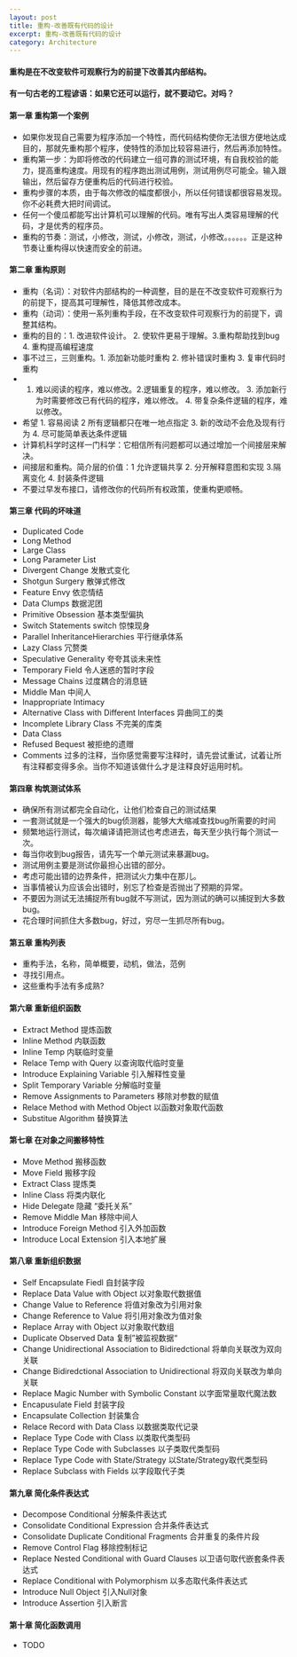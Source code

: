 ```yaml
---
layout: post
title: 重构-改善既有代码的设计
excerpt: 重构-改善既有代码的设计
category: Architecture
---
```


#### 重构是在不改变软件可观察行为的前提下改善其内部结构。

#### 有一句古老的工程谚语：如果它还可以运行，就不要动它。对吗？

#### 第一章 重构第一个案例

- 如果你发现自己需要为程序添加一个特性，而代码结构使你无法很方便地达成目的，那就先重构那个程序，使特性的添加比较容易进行，然后再添加特性。
- 重构第一步：为即将修改的代码建立一组可靠的测试环境，有自我校验的能力，提高重构速度。用现有的程序跑出测试用例，测试用例尽可能全。输入跟输出，然后留存方便重构后的代码进行校验。
- 重构步骤的本质，由于每次修改的幅度都很小，所以任何错误都很容易发现。你不必耗费大把时间调试。
- 任何一个傻瓜都能写出计算机可以理解的代码。唯有写出人类容易理解的代码，才是优秀的程序员。
- 重构的节奏：测试，小修改，测试，小修改，测试，小修改。。。。。。正是这种节奏让重构得以快速而安全的前进。

#### 第二章 重构原则

- 重构（名词）：对软件内部结构的一种调整，目的是在不改变软件可观察行为的前提下，提高其可理解性，降低其修改成本。
- 重构（动词）：使用一系列重构手段，在不改变软件可观察行为的前提下，调整其结构。
- 重构的目的：1. 改进软件设计。 2. 使软件更易于理解。3.重构帮助找到bug 4. 重构提高编程速度
- 事不过三，三则重构。1. 添加新功能时重构 2. 修补错误时重构 3. 复审代码时重构
- 1. 难以阅读的程序，难以修改。2.逻辑重复的程序，难以修改。 3. 添加新行为时需要修改已有代码的程序，难以修改。 4. 带复杂条件逻辑的程序，难以修改。
- 希望 1. 容易阅读 2 所有逻辑都只在唯一地点指定 3. 新的改动不会危及现有行为 4. 尽可能简单表达条件逻辑
- 计算机科学时这样一门科学：它相信所有问题都可以通过增加一个间接层来解决。
- 间接层和重构。简介层的价值：1 允许逻辑共享 2. 分开解释意图和实现 3.隔离变化 4. 封装条件逻辑
- 不要过早发布接口，请修改你的代码所有权政策，使重构更顺畅。

#### 第三章 代码的坏味道

- Duplicated Code
- Long Method
- Large Class
- Long Parameter List
- Divergent Change 发散式变化
- Shotgun Surgery 散弹式修改
- Feature Envy 依恋情结
- Data Clumps 数据泥团
- Primitive Obsession 基本类型偏执
- Switch Statements switch 惊悚现身
- Parallel InheritanceHierarchies 平行继承体系
- Lazy Class 冗赘类
- Speculative Generality 夸夸其谈未来性
- Temporary Field 令人迷惑的暂时字段
- Message Chains 过度耦合的消息链
- Middle Man 中间人
- Inappropriate Intimacy
- Alternative Class with Different Interfaces 异曲同工的类
- Incomplete Library Class 不完美的库类
- Data Class
- Refused Bequest 被拒绝的遗赠
- Comments 过多的注释，当你感觉需要写注释时，请先尝试重试，试着让所有注释都变得多余。当你不知道该做什么才是注释良好运用时机。

#### 第四章 构筑测试体系

- 确保所有测试都完全自动化，让他们检查自己的测试结果
- 一套测试就是一个强大的bug侦测器，能够大大缩减查找bug所需要的时间
- 频繁地运行测试，每次编译请把测试也考虑进去，每天至少执行每个测试一次。
- 每当你收到bug报告，请先写一个单元测试来暴漏bug。
- 测试用例主要是测试你最担心出错的部分。
- 考虑可能出错的边界条件，把测试火力集中在那儿。
- 当事情被认为应该会出错时，别忘了检查是否抛出了预期的异常。
- 不要因为测试无法捕捉所有bug就不写测试，因为测试的确可以捕捉到大多数bug。
- 花合理时间抓住大多数bug，好过，穷尽一生抓尽所有bug。

#### 第五章 重构列表

- 重构手法，名称，简单概要，动机，做法，范例
- 寻找引用点。
- 这些重构手法有多成熟?

#### 第六章 重新组织函数

- Extract Method 提炼函数
- Inline Method 内联函数
- Inline Temp 内联临时变量
- Relace Temp with Query 以查询取代临时变量
- Introduce Explaining Variable 引入解释性变量
- Split Temporary Variable 分解临时变量
- Remove Assignments to Parameters 移除对参数的赋值
- Relace Method with Method Object 以函数对象取代函数
- Substitue Algorithm 替换算法

#### 第七章 在对象之间搬移特性

- Move Method 搬移函数
- Move Field 搬移字段
- Extract Class 提炼类
- Inline Class 将类内联化
- Hide Delegate 隐藏 “委托关系”
- Remove Middle Man 移除中间人
- Introduce Foreign Method 引入外加函数
- Introduce Local Extension 引入本地扩展

#### 第八章 重新组织数据

- Self Encapsulate Fiedl 自封装字段
- Replace Data Value with Object 以对象取代数据值
- Change Value to Reference 将值对象改为引用对象
- Change Reference to Value 将引用对象改为值对象
- Replace Array with Object 以对象取代数组
- Duplicate Observed Data 复制”被监视数据“
- Change Unidirectional Association to Bidiredctional 将单向关联改为双向关联
- Change Bidiredctional Association to Unidirectional 将双向关联改为单向关联
- Replace Magic Number with Symbolic Constant 以字面常量取代魔法数
- Encapusulate Field 封装字段
- Encapsulate Collection 封装集合
- Relace Record with Data Class 以数据类取代记录
- Replace Type Code with Class 以类取代类型码
- Replace Type Code with Subclasses 以子类取代类型码
- Replace Type Code with State/Strategy 以State/Strategy取代类型码
- Replace Subclass with Fields 以字段取代子类

#### 第九章 简化条件表达式

- Decompose Conditional 分解条件表达式
- Consolidate Conditional Expression 合并条件表达式
- Consolidate Duplicate Conditional Fragments 合并重复的条件片段
- Remove Control Flag 移除控制标记
- Replace Nested Conditional with Guard Clauses 以卫语句取代嵌套条件表达式
- Replace Conditional with Polymorphism 以多态取代条件表达式
- Introduce Null Object 引入Null对象
- Introduce Assertion 引入断言

#### 第十章 简化函数调用

- TODO
